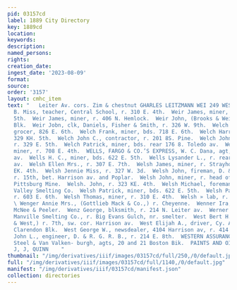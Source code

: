 ```yaml
---
pid: 03157cd
label: 1889 City Directory
key: 1889cd
location: 
keywords: 
description: 
named_persons: 
rights: 
creation_date: 
ingest_date: '2023-08-09'
format: 
source: 
order: '3157'
layout: cmhc_item
text: "   Leiter Av. cors. Zim & chestnut GHARLES LEITZMANN WEI 249 WES  Weir Carrie
  B. Miss, teacher, Central School, r. 310 E. 4th.  Weir James, miner, r. 300 EB.
  5th.  Weir James, miner, r. 406 N. Hemlock.  Weir John, (Brooks & Weir,) r. 43 Delaware
  Blk.  Weir Jobn, clk, Daniels, Fisher & Smith, r. 326 W. 9th.  Welch Anthony E.,
  grocer, 826 E. 6th.  Welch Frank, miner, bds. 718 E. 6th.  Welch Harry, miner, r.
  329 KH. 5th.  Welch John C., contractor, r. 201 8S. Pine.  Welch John H., miner,
  r. 329 E. 5th.  Welch Patrick, miner, bds. rear 176 8. Toledo av.  Welch Peter,
  miner, r. 708 E. 4th.  WELLS, FARGO & CO.’S EXPRESS, W. C. Dana, agt, 707 Har- rison
  av.  Wells H. C., miner, bds. 622 E. 5th.  Wells Lysander L., r. rear 510 Harrison
  av.  Welsh Ellen Mrs., r. 307 E. 7th.  Welsh James, miner, r. Strayhorse Road, head
  EK. 4th.  Welsh Jennie Miss, r. 327 W. 3d.  Welsh John, fireman, D. & R. G. R. R.,
  r. 15th, bet. Harrison av. and Poplar.  Welsh John, miner, r. head of 7th, nr. Little
  Pittsburg Mine.  Welsh. John, r. 323 KE. 4th.  Welsh Michael, foreman, Arkansas
  Valley Smelting Co.  Welsh Patrick, miner, bds. 622 E. 5th.  Welsh Patrick, miner,
  r. 603 E. 6th.  Welsh Thomas, miner, r. 310 E. 4th.  Welsh » lab, r. 216 W. 5th.
  \ Wenger Annie Mrs., (Gottlieb Mack & Co.,) r. Cheyenne.  Wenner Ira, boilermkr,
  McNee & Peeler.  Wenz George, blksmith, r. 214 N. Leiter av.  Werner Auguste, metallurgist,
  Manville Smelting Co., r. Big Evans Gulch, nr. smelter.  West Bert H., (Stearnes
  & West,) r. 7th, sw. cor. Harrison av.  West Elijah A., driver, Cy. Allen, r. 80
  Clarendon Blk.  West George W., newsdealer, 4104 Harrison av, r. 414  . 4th.  West
  John L., engineer, D. & R. G. R. B., r. 214 E. 8th.  WESTERN ASSURANCE CO., Toronto,
  Steel & Van Valken- burgh, agts, 20 and 21 Boston Bik.  PAINTS AND OILS, zasr erernsr.
  J, J, QUINN    "
thumbnail: "/img/derivatives/iiif/images/03157cd/full/250,/0/default.jpg"
full: "/img/derivatives/iiif/images/03157cd/full/1140,/0/default.jpg"
manifest: "/img/derivatives/iiif/03157cd/manifest.json"
collection: directories
---
```

